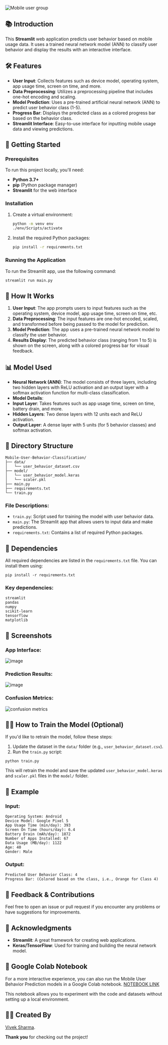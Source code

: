 ![Mobile user group](https://github.com/user-attachments/assets/d9e6d278-d2ca-413a-9c4a-3e82cb877831)

## 📚 Introduction

This **Streamlit** web application predicts user behavior based on mobile usage data. It uses a trained neural network model (ANN) to classify user behavior and display the results with an interactive interface.

## 🛠 Features

- **User Input**: Collects features such as device model, operating system, app usage time, screen on time, and more.
- **Data Preprocessing**: Utilizes a preprocessing pipeline that includes one-hot encoding and scaling.
- **Model Prediction**: Uses a pre-trained artificial neural network (ANN) to predict user behavior class (1-5).
- **Progress Bar**: Displays the predicted class as a colored progress bar based on the behavior class.
- **Streamlit Interface**: Easy-to-use interface for inputting mobile usage data and viewing predictions.

## 🚀 Getting Started

### Prerequisites

To run this project locally, you'll need:

- **Python 3.7+**
- **pip** (Python package manager)
- **Streamlit** for the web interface

### Installation

1. Create a virtual environment:
    ```bash
    python -m venv env
    ./env/Scripts/activate
    ```

2. Install the required Python packages:
    ```bash
    pip install -r requirements.txt
    ```

### Running the Application

To run the Streamlit app, use the following command:

```bash
streamlit run main.py
```

## 🔧 How It Works

1. **User Input**: The app prompts users to input features such as the operating system, device model, app usage time, screen on time, etc.
2. **Data Preprocessing**: The input features are one-hot encoded, scaled, and transformed before being passed to the model for prediction.
3. **Model Prediction**: The app uses a pre-trained neural network model to classify the user behavior.
4. **Results Display**: The predicted behavior class (ranging from 1 to 5) is shown on the screen, along with a colored progress bar for visual feedback.

## 📊 Model Used

- **Neural Network (ANN)**: The model consists of three layers, including two hidden layers with ReLU activation and an output layer with a softmax activation function for multi-class classification.
- **Model Details**:
- **Input Layer**: Takes features such as app usage time, screen on time, battery drain, and more.
- **Hidden Layers**: Two dense layers with 12 units each and ReLU activation.
- **Output Layer**: A dense layer with 5 units (for 5 behavior classes) and softmax activation.


## 📂 Directory Structure
```
Mobile-User-Behavior-Classification/
├── data/
│   └── user_behavior_dataset.csv
├── model/
│   └── user_behavior_model.keras
│   └── scaler.pkl
├── main.py
├── requirements.txt
└── train.py
```

### File Descriptions:

- `train.py`: Script used for training the model with user behavior data.
- `main.py`: The Streamlit app that allows users to input data and make predictions.
- `requirements.txt`: Contains a list of required Python packages.

## 🔧 Dependencies

All required dependencies are listed in the `requirements.txt` file. You can install them using:
```
pip install -r requirements.txt
```

### Key dependencies:

`streamlit`<br>
`pandas`<br>
`numpy`<br>
`scikit-learn`<br>
`tensorflow`<br>
`matplotlib`

## 📸 Screenshots

### App Interface:

![image](https://github.com/user-attachments/assets/33f98df8-f87a-468e-b423-5b4c8a940247)

### Prediction Results:

![image](https://github.com/user-attachments/assets/753f03f6-20c5-493f-bf49-c10353a858de)

### Confusion Metrics:

![confusion metrics](https://github.com/user-attachments/assets/0f4ec323-0c72-43fa-bd45-7db901d14087)

## 🧑‍💻 How to Train the Model (Optional)
If you'd like to retrain the model, follow these steps:

1. Update the dataset in the `data/` folder (e.g., `user_behavior_dataset.csv`).
2. Run the `train.py` script:
```
python train.py
```

This will retrain the model and save the updated `user_behavior_model.keras` and `scaler.pkl` files in the `model/` folder.

## 🔄 Example

### Input:
```
Operating System: Android
Device Model: Google Pixel 5
App Usage Time (min/day): 393
Screen On Time (hours/day): 6.4
Battery Drain (mAh/day): 1872
Number of Apps Installed: 67
Data Usage (MB/day): 1122
Age: 40
Gender: Male
```
### Output:
```
Predicted User Behavior Class: 4
Progress Bar: (Colored based on the class, i.e., Orange for Class 4)
```

## 💬 Feedback & Contributions
Feel free to open an issue or pull request if you encounter any problems or have suggestions for improvements.

## 🎉 Acknowledgments
- **Streamlit**: A great framework for creating web applications.
- **Keras/TensorFlow**: Used for training and building the neural network model.

## 📒 Google Colab Notebook

For a more interactive experience, you can also run the Mobile User Behavior Prediction models in a Google Colab notebook. [NOTEBOOK LINK](https://colab.research.google.com/drive/1UMZGGWVr5kCBiR--RiiGiScc4NZs7fX7?usp=sharing)

This notebook allows you to experiment with the code and datasets without setting up a local environment.

## 👨‍💻 Created By

[Vivek Sharma](https://github.com/Vivek02Sharma).

**Thank you** for checking out the project!

